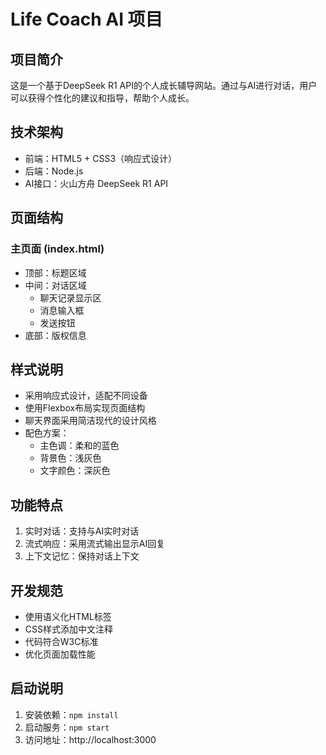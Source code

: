 # Life Coach AI 项目

## 项目简介
这是一个基于DeepSeek R1 API的个人成长辅导网站。通过与AI进行对话，用户可以获得个性化的建议和指导，帮助个人成长。

## 技术架构
- 前端：HTML5 + CSS3（响应式设计）
- 后端：Node.js
- AI接口：火山方舟 DeepSeek R1 API

## 页面结构
### 主页面 (index.html)
- 顶部：标题区域
- 中间：对话区域
  - 聊天记录显示区
  - 消息输入框
  - 发送按钮
- 底部：版权信息

## 样式说明
- 采用响应式设计，适配不同设备
- 使用Flexbox布局实现页面结构
- 聊天界面采用简洁现代的设计风格
- 配色方案：
  - 主色调：柔和的蓝色
  - 背景色：浅灰色
  - 文字颜色：深灰色

## 功能特点
1. 实时对话：支持与AI实时对话
2. 流式响应：采用流式输出显示AI回复
3. 上下文记忆：保持对话上下文

## 开发规范
- 使用语义化HTML标签
- CSS样式添加中文注释
- 代码符合W3C标准
- 优化页面加载性能

## 启动说明
1. 安装依赖：`npm install`
2. 启动服务：`npm start`
3. 访问地址：http://localhost:3000